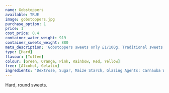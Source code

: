 ```yaml
---
name: Gobstoppers
available: TRUE
image: gobstoppers.jpg
purchase_option: 1
price: 1
cost_price: 0.4
container_water_weight: 919
container_sweets_weight: 880
meta_description: 'Gobstoppers sweets only £1/100g. Traditional sweets and more at Humbugs Confectionery Store. Specialists in satisfying your sweet tooth!'
type: [Hard]
flavour: [Toffee]
colour: [Green, Orange, Pink, Rainbow, Red, Yellow]
free: [Alcohol, Gelatin]
ingredients: 'Dextrose, Sugar, Maize Starch, Glazing Agents: Carnauba Wax, Colours: E104, E120, E122, E129, E132, E133, E153, E171'
---
```

Hard, round sweets.